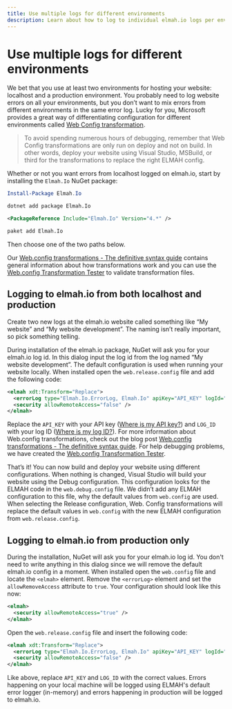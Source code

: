 ```yaml
---
title: Use multiple logs for different environments
description: Learn about how to log to individual elmah.io logs per environment. Let you set up notifications, apps, and more for production only.
---
```


# Use multiple logs for different environments

We bet that you use at least two environments for hosting your website: localhost and a production environment. You probably need to log website errors on all your environments, but you don’t want to mix errors from different environments in the same error log. Lucky for you, Microsoft provides a great way of differentiating configuration for different environments called [Web Config transformation](https://docs.microsoft.com/en-us/previous-versions/aspnet/dd465326(v=vs.110)).

> To avoid spending numerous hours of debugging, remember that Web Config transformations are only run on deploy and not on build. In other words, deploy your website using Visual Studio, MSBuild, or third for the transformations to replace the right ELMAH config.

Whether or not you want errors from localhost logged on elmah.io, start by installing the `Elmah.Io` NuGet package:

```powershell fct_label="Package Manager"
Install-Package Elmah.Io
```
```cmd fct_label=".NET CLI"
dotnet add package Elmah.Io
```
```xml fct_label="PackageReference"
<PackageReference Include="Elmah.Io" Version="4.*" />
```
```xml fct_label="Paket CLI"
paket add Elmah.Io
```

Then choose one of the two paths below.

<div class="alert alert-primary">
    <div class="row">
        <div class="col-auto align-self-start">
            <div class="fa fa-lightbulb"></div>
        </div>
        <div class="col">Our <a href="https://blog.elmah.io/web-config-transformations-the-definitive-syntax-guide/" target="_blank">Web.config transformations - The definitive syntax guide</a> contains general information about how transformations work and you can use the <a href="https://elmah.io/tools/webconfig-transformation-tester/" target="_blank">Web.config Transformation Tester</a> to validate transformation files.</div>
    </div>
</div>

## Logging to elmah.io from both localhost and production

Create two new logs at the elmah.io website called something like “My website” and “My website development”. The naming isn’t really important, so pick something telling.

During installation of the elmah.io package, NuGet will ask you for your elmah.io log id. In this dialog input the log id from the log named “My website development”. The default configuration is used when running your website locally. When installed open the `web.release.config` file and add the following code:

```xml
<elmah xdt:Transform="Replace">
  <errorLog type="Elmah.Io.ErrorLog, Elmah.Io" apiKey="API_KEY" logId="LOG_ID" />
  <security allowRemoteAccess="false" />
</elmah>
```

Replace the `API_KEY` with your API key ([Where is my API key?](https://docs.elmah.io/where-is-my-api-key/)) and `LOG_ID` with your log ID ([Where is my log ID?](https://docs.elmah.io/where-is-my-log-id/)). For more information about Web.config transformations, check out the blog post [Web.config transformations - The definitive syntax guide](https://blog.elmah.io/web-config-transformations-the-definitive-syntax-guide/). For help debugging problems, we have created the [Web.config Transformation Tester](https://elmah.io/tools/webconfig-transformation-tester/).

That’s it! You can now build and deploy your website using different configurations. When nothing is changed, Visual Studio will build your website using the Debug configuration. This configuration looks for the ELMAH code in the `web.debug.config` file. We didn’t add any ELMAH configuration to this file, why the default values from `web.config` are used. When selecting the Release configuration, Web. Config transformations will replace the default values in `web.config` with the new ELMAH configuration from `web.release.config`.

## Logging to elmah.io from production only

During the installation, NuGet will ask you for your elmah.io log id. You don't need to write anything in this dialog since we will remove the default elmah.io config in a moment. When installed open the `web.config` file and locate the `<elmah>` element. Remove the `<errorLog>` element and set the `allowRemoveAccess` attribute to `true`. Your configuration should look like this now:

```xml
<elmah>
  <security allowRemoteAccess="true" />
</elmah>
```

Open the `web.release.config` file and insert the following code:

```xml
<elmah xdt:Transform="Replace">
  <errorLog type="Elmah.Io.ErrorLog, Elmah.Io" apiKey="API_KEY" logId="LOG_ID" />
  <security allowRemoteAccess="false" />
</elmah>
```

Like above, replace `API_KEY` and `LOG_ID` with the correct values. Errors happening on your local machine will be logged using ELMAH's default error logger (in-memory) and errors happening in production will be logged to elmah.io.